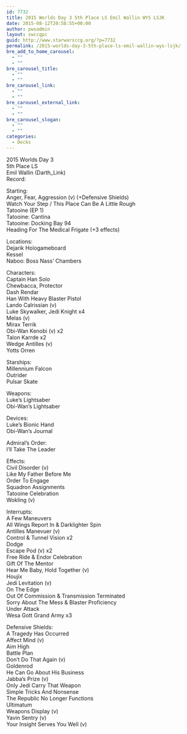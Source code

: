 ```yaml
---
id: 7732
title: 2015 Worlds Day 3 5th Place LS Emil Wallin WYS LSJK
date: 2015-08-12T20:58:55+00:00
author: pwsadmin
layout: swccgpc
guid: http://www.starwarsccg.org/?p=7732
permalink: /2015-worlds-day-3-5th-place-ls-emil-wallin-wys-lsjk/
bre_add_to_home_carousel:
  - ""
  - ""
bre_carousel_title:
  - ""
  - ""
bre_carousel_link:
  - ""
  - ""
bre_carousel_external_link:
  - ""
  - ""
bre_carousel_slogan:
  - ""
  - ""
categories:
  - Decks
---
```

2015 Worlds Day 3  
5th Place LS  
Emil Wallin (Darth_Link)  
Record:

Starting:  
Anger, Fear, Aggression (v) (+Defensive Shields)  
Watch Your Step / This Place Can Be A Little Rough  
Tatooine (EP 1)  
Tatooine: Cantina  
Tatooine: Docking Bay 94  
Heading For The Medical Frigate (+3 effects)

Locations:  
Dejarik Hologameboard  
Kessel  
Naboo: Boss Nass&#8217; Chambers

Characters:  
Captain Han Solo  
Chewbacca, Protector  
Dash Rendar  
Han With Heavy Blaster Pistol  
Lando Calrissian (v)  
Luke Skywalker, Jedi Knight x4  
Melas (v)  
Mirax Terrik  
Obi-Wan Kenobi (v) x2  
Talon Karrde x2  
Wedge Antilles (v)  
Yotts Orren

Starships:  
Millennium Falcon  
Outrider  
Pulsar Skate

Weapons:  
Luke&#8217;s Lightsaber  
Obi-Wan&#8217;s Lightsaber

Devices:  
Luke&#8217;s Bionic Hand  
Obi-Wan&#8217;s Journal

Admiral&#8217;s Order:  
I&#8217;ll Take The Leader

Effects:  
Civil Disorder (v)  
Like My Father Before Me  
Order To Engage  
Squadron Assignments  
Tatooine Celebration  
Wokling (v)

Interrupts:  
A Few Maneuvers  
All Wings Report In & Darklighter Spin  
Antilles Manevuer (v)  
Control & Tunnel Vision x2  
Dodge  
Escape Pod (v) x2  
Free Ride & Endor Celebration  
Gift Of The Mentor  
Hear Me Baby, Hold Together (v)  
Houjix  
Jedi Levitation (v)  
On The Edge  
Out Of Commission & Transmission Terminated  
Sorry About The Mess & Blaster Proficiency  
Under Attack  
Wesa Gott Grand Army x3

Defensive Shields:  
A Tragedy Has Occurred  
Affect Mind (v)  
Aim High  
Battle Plan  
Don’t Do That Again (v)  
Goldenrod  
He Can Go About His Business  
Jabba&#8217;s Prize (v)  
Only Jedi Carry That Weapon  
Simple Tricks And Nonsense  
The Republic No Longer Functions  
Ultimatum  
Weapons Display (v)  
Yavin Sentry (v)  
Your Insight Serves You Well (v)